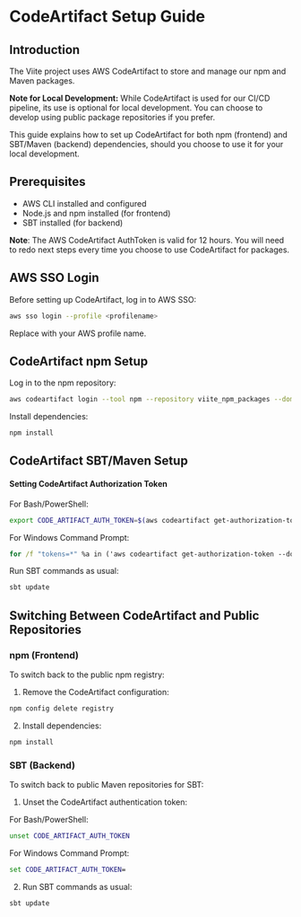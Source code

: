 # CodeArtifact Setup Guide

## Introduction

The Viite project uses AWS CodeArtifact to store and manage our npm and Maven packages. 

**Note for Local Development:**
While CodeArtifact is used for our CI/CD pipeline, its use is optional for local development. You can choose to develop using public package repositories if you prefer. 

This guide explains how to set up CodeArtifact for both npm (frontend) and SBT/Maven (backend) dependencies, should you choose to use it for your local development.

## Prerequisites

- AWS CLI installed and configured
- Node.js and npm installed (for frontend)
- SBT installed (for backend)

**Note**: The AWS CodeArtifact AuthToken is valid for 12 hours. You will need to redo next steps every time you choose to use CodeArtifact for packages.

## AWS SSO Login

Before setting up CodeArtifact, log in to AWS SSO:

```bash
aws sso login --profile <profilename>
```
Replace <profilename> with your AWS profile name.

## CodeArtifact npm Setup 

Log in to the npm repository:

```bash
aws codeartifact login --tool npm --repository viite_npm_packages --domain vayla-viite --domain-owner 783354560127
```
Install dependencies:

```bash
npm install
```

## CodeArtifact SBT/Maven Setup 

#### Setting CodeArtifact Authorization Token

For Bash/PowerShell:

```bash
export CODE_ARTIFACT_AUTH_TOKEN=$(aws codeartifact get-authorization-token --domain vayla-viite --domain-owner 783354560127 --region eu-west-1 --query authorizationToken --output text)
```

For Windows Command Prompt:

```cmd
for /f "tokens=*" %a in ('aws codeartifact get-authorization-token --domain vayla-viite --domain-owner 783354560127 --region eu-west-1 --query authorizationToken --output text') do set CODE_ARTIFACT_AUTH_TOKEN=%a
```
Run SBT commands as usual:

```bash
sbt update
```

## Switching Between CodeArtifact and Public Repositories

### npm (Frontend)

To switch back to the public npm registry:

1. Remove the CodeArtifact configuration:

```bash
npm config delete registry
```

2. Install dependencies:

```bash
npm install
```
### SBT (Backend)

To switch back to public Maven repositories for SBT:

1. Unset the CodeArtifact authentication token:

For Bash/PowerShell:
```bash
unset CODE_ARTIFACT_AUTH_TOKEN
```
For Windows Command Prompt:
```cmd
set CODE_ARTIFACT_AUTH_TOKEN=
``` 
2. Run SBT commands as usual:

```bash
sbt update
```


